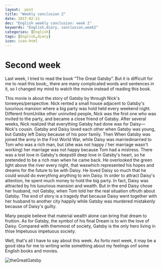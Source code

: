 ---layout:  posttitle: "Weekly conclusion 2"date: 2017-02-21dec: "English weekly conclusion: week 2"keywords: "English,diary, conclusion,week2"categories: [English]tags: [English,diary]icon: icon-html---# Second weekLast week, I tried to read the book “The Great Gatsby”. But it is difficult for me to read this book;, there are many complicated words and sentences in it, so I changed my mind to watch the movie instead of reading this book.This movie is about the story of Gatsby by through Nick's toneeyes/perspective. Nick rented a small house adjacent to Gatsby's luxurious mansion where a big party was hold held every weekend night. Different fromUnlike other uninvited people, Nick was the first one who was invited to the party, and became a close friend of Gatsby. After several weeks, Nick realized that everything Gatsby had done was for Daisy—Nick's cousin. Gatsby and Daisy loved each other when Gatsby was young, but Gatsby left Daisy because of his poor family. Then When Gatsby was joined the army in the First World War, while Daisy was marriedmarried to Tom who was a rich man, but (she was not happy / her marriage wasn't working) her marriage was not happy because Tom had a mistress. There was a lost love in Gatsby's deepstill deep love in Gatsby's heart, so he pretended to be a rich man when he came back. He overlooked the green light above the river every night, that waswhich represented his hopes and dreams for the future to be with Daisy. He loved Daisy so much that he could would do everything anything to win Daisy. In order to attract Daisy's attention, he spent much money to hold the big party. In fact, Daisy was attracted by his luxurious mansion and wealth. But in the end Daisy chose her husband, not Gatsby, when Tom told her the real situation oftruth about Gatsby. The end of story is a tragedy that because Daisy went together with her husband to another city happily while Gatsby was murdered mistakenly because of Daisy's guilty. Many people believe that material wealth alone can bring that dream to fruition. As for Gatsby, the symbol of his final Dream is to win the love of Daisy. Compared with themmost of society, Gatsby is the only hero living in thise Impetuous impetuous society.Well, that's all I have to say about this week. As forto next week, it may be a good idea for me to writing write something about my feelings onf some English books and movies.![theGreatGatsby](http://om34k6iz4.bkt.clouddn.com/theGreatGatsby.jpg)